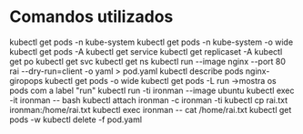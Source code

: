 # Comandos utilizados 
kubectl get pods -n kube-system
kubectl get pods -n kube-system -o wide
kubectl get pods -A
kubectl get service
kubectl get replicaset -A
kubectl get po
kubectl get svc
kubectl get ns
kubectl run --image nginx --port 80 rai --dry-run=client -o yaml > pod.yaml
kubectl describe pods nginx-giropops
kubectl get pods -o wide
kubectl get pods -L run  ->mostra os pods com a label "run"
kubectl run -ti ironman --image ubuntu
kubectl exec -it ironman -- bash
kubectl attach ironman -c ironman -ti
kubectl cp rai.txt  ironman:/home/rai.txt
kubectl exec ironman -- cat /home/rai.txt
kubectl get pods -w
kubectl delete -f pod.yaml
